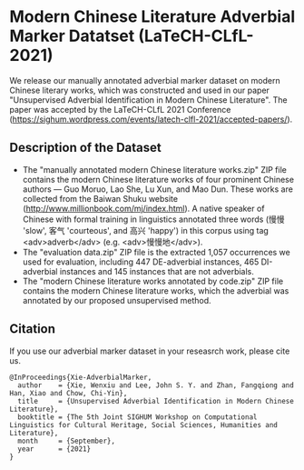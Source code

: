 Modern Chinese Literature Adverbial Marker Datatset (LaTeCH-CLfL-2021)
===================================================
We release our manually annotated adverbial marker dataset on modern Chinese literary works, which was constructed and used in our paper "Unsupervised Adverbial Identification in Modern Chinese Literature". The paper was accepted by the LaTeCH-CLfL 2021 Conference (https://sighum.wordpress.com/events/latech-clfl-2021/accepted-papers/).

## Description of the Dataset
- The "manually annotated modern Chinese literature works.zip" ZIP file contains the modern Chinese literature works of four prominent Chinese authors — Guo Moruo, Lao She, Lu Xun, and Mao Dun. These works are collected from the Baiwan Shuku website (http://www.millionbook.com/mj/index.html). A native speaker of Chinese with formal training in linguistics annotated three words (慢慢 'slow', 客气 'courteous', and 高兴 'happy') in this corpus using tag \<adv\>adverb\</adv\> (e.g. \<adv\>慢慢地\</adv\>).
- The "evaluation data.zip" ZIP file is the extracted 1,057 occurrences we used for evaluation, including 447 DE-adverbial instances, 465 DI-adverbial instances and 145 instances that are not adverbials.
- The "modern Chinese literature works annotated by code.zip" ZIP file contains the modern Chinese literature works, which the adverbial was annotated by our proposed unsupervised method.

## Citation
If you use our adverbial marker dataset in your reseasrch work, please cite us.
```
@InProceedings{Xie-AdverbialMarker,
  author    = {Xie, Wenxiu and Lee, John S. Y. and Zhan, Fangqiong and Han, Xiao and Chow, Chi-Yin},
  title     = {Unsupervised Adverbial Identification in Modern Chinese Literature},
  booktitle = {The 5th Joint SIGHUM Workshop on Computational Linguistics for Cultural Heritage, Social Sciences, Humanities and Literature},
  month     = {September},
  year      = {2021}
}
```
